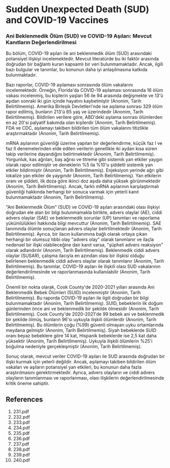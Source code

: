 # Sudden Unexpected Death (SUD) and COVID-19 Vaccines

### Ani Beklenmedik Ölüm (SUD) ve COVID-19 Aşıları: Mevcut Kanıtların Değerlendirilmesi

Bu bölüm, COVID-19 aşıları ile ani beklenmedik ölüm (SUD) arasındaki potansiyel ilişkiyi incelemektedir. Mevcut literatürde bu iki faktör arasında doğrudan bir bağlantı kuran kapsamlı bir veri bulunmamaktadır. Ancak, ilgili bazı bulgular ve tanımlar, bu konunun daha iyi anlaşılmasına katkıda bulunmaktadır.

Bazı raporlar, COVID-19 aşılaması sonrasında ölüm vakalarını incelemektedir. Örneğin, Florida'da COVID-19 aşılaması sonrasında 16 ölüm vakası incelenmiş, bu kişilerin yaşları 56 ile 94 arasında değişmekte ve 13'ü aşıdan sonraki iki gün içinde hayatını kaybetmiştir (Anonim, Tarih Belirtilmemiş). Amerika Birleşik Devletleri'nde ise aşılama sonrası 329 ölüm rapor edilmiş, bunların 213'ü 65 yaş ve üzerindedir (Anonim, Tarih Belirtilmemiş). Bildirilen verilere göre, ABD'deki aşılama sonrası ölümlerden en az 20'si palyatif bakımda olan kişilerdir (Anonim, Tarih Belirtilmemiş). FDA ve CDC, aşılamayı takiben bildirilen tüm ölüm vakalarını titizlikle araştırmaktadır (Anonim, Tarih Belirtilmemiş).

mRNA aşılarının güvenliği üzerine yapılan bir değerlendirme, küçük faz I ve faz II denemelerinden elde edilen verilerin genellikle iki aydan kısa süren takip verilerine dayandığını belirtmektedir (Anonim, Tarih Belirtilmemiş). Yorgunluk, kas ağrıları, baş ağrısı ve titreme gibi sistemik yan etkiler yaygın olarak rapor edilmiştir ve deneklerin %5 ila %10'u şiddetli sistemik yan etkiler bildirmiştir (Anonim, Tarih Belirtilmemiş). Enjeksiyon yerinde ağrı gibi lokalize yan etkiler de yaygındır (Anonim, Tarih Belirtilmemiş). Yan etkilerin oranı ve şiddeti, ilk doza göre ikinci doz aşıda daha yüksek görünmektedir (Anonim, Tarih Belirtilmemiş). Ancak, farklı mRNA aşılarının karşılaştırmalı güvenliği hakkında herhangi bir sonuca varmak için yeterli kanıt bulunmamaktadır (Anonim, Tarih Belirtilmemiş).

"Ani Beklenmedik Ölüm" (SUD) ve COVID-19 aşıları arasındaki olası ilişkiyi doğrudan ele alan bir bilgi bulunmamakla birlikte, advers olaylar (AE), ciddi advers olaylar (SAE) ve beklenmedik sorunlar (UP) tanımları ve raporlama yükümlülükleri hakkında bilgi mevcuttur (Anonim, Tarih Belirtilmemiş). SAE tanımında ölümle sonuçlanan advers olaylar belirtilmektedir (Anonim, Tarih Belirtilmemiş). Ayrıca, bir ilacın kullanımına bağlı olarak ortaya çıkan herhangi bir olumsuz tıbbi olay "advers olay" olarak tanımlanır ve ilaçla nedensel bir ilişki olabileceğine dair kanıt varsa, "şüpheli advers reaksiyon" olarak adlandırılır (Anonim, Tarih Belirtilmemiş). Beklenmedik ciddi advers olaylar (SUSAR), çalışma ilacıyla en azından olası bir ilişkisi olduğu belirlenen beklenmedik ciddi advers olaylar olarak tanımlanır (Anonim, Tarih Belirtilmemiş). Bu tanımlar, COVID-19 aşıları ile ilişkili olası SUD vakalarının değerlendirilmesinde ve raporlanmasında kullanılabilir (Anonim, Tarih Belirtilmemiş).

Önemli bir nokta olarak, Cook County'de 2020-2021 yılları arasında Ani Beklenmedik Bebek Ölümleri (SUID) incelenmiştir (Anonim, Tarih Belirtilmemiş). Bu raporda COVID-19 aşıları ile ilgili doğrudan bir bilgi bulunmamaktadır (Anonim, Tarih Belirtilmemiş). SUID, bebeklerin ilk doğum günlerinden önce ani ve beklenmedik bir şekilde ölmesidir (Anonim, Tarih Belirtilmemiş). Cook County'de 2020-2021'de 99 bebek ani ve beklenmedik bir şekilde ölmüş, bunların 96'sı uykuyla ilişkili ölümlerdir (Anonim, Tarih Belirtilmemiş). Bu ölümlerin çoğu (%99) güvenli olmayan uyku ortamlarında meydana gelmiştir (Anonim, Tarih Belirtilmemiş). Siyah bebeklerde SUID oranı beyaz bebeklere göre 14 kat, Hispanik bebeklerde ise 2,5 kat daha yüksektir (Anonim, Tarih Belirtilmemiş). Uykuyla ilişkili ölümlerin %25'i boğulma nedeniyle gerçekleşmiştir (Anonim, Tarih Belirtilmemiş).

Sonuç olarak, mevcut veriler COVID-19 aşıları ile SUD arasında doğrudan bir ilişki kurmak için yeterli değildir. Ancak, aşılamayı takiben bildirilen ölüm vakaları ve aşıların potansiyel yan etkileri, bu konunun daha fazla araştırılmasını gerektirmektedir. Ayrıca, advers olayların ve ciddi advers olayların tanımlanması ve raporlanması, olası ilişkilerin değerlendirilmesinde kritik öneme sahiptir.


## References

1. 231.pdf
2. 232.pdf
3. 233.pdf
4. 234.pdf
5. 235.pdf
6. 236.pdf
7. 237.pdf
8. 238.pdf
9. 239.pdf
10. 240.pdf
